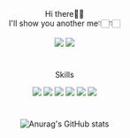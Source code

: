 <div align="center">
Hi there👋🏻<br>
I'll show you another me👇🏻👇🏻<br><br>
<a href="https://www.notion.so/munhyeokjun/Back-End-Developer-bb08dbe1b2194ebab36a28dd1145ab20?pvs=4"><img src="https://img.shields.io/badge/Notion-white?style=flat&logo=Notion&logoColor=000000"></a>
<a href="https://velog.io/@mumum"><img src="https://img.shields.io/badge/Velog-white?style=flat&logo=Velog&logoColor=#20C997"></a>
<br>
  
#

<p>Skills</p>
<span><img src="https://img.shields.io/badge/java-007396?style=flat&logo=Java&logoColor=white"></span>
<span><img src="https://img.shields.io/badge/Spring-white?style=flat&logo=Spring&logoColor=6DB33F"/></span>
<span><img src="https://img.shields.io/badge/Springboot-white?style=flat&logo=Springboot&logoColor=6DB33F"/></span>
<span><img src="https://img.shields.io/badge/Git-white?style=flat&logo=Git&logoColor=F05032"></span>
<span><img src="https://img.shields.io/badge/JavaScript-white?style=flat&logo=JavaScript&logoColor=F7DF1E"></span>
<span><img src="https://img.shields.io/badge/MySQL-white?style=flat&logo=MySQL&logoColor=4479A1"></span>

<br>


  
#

![Anurag's GitHub stats](https://github-readme-stats.vercel.app/api?username=naraspc&show_icons=true&theme=dark)
</div>

